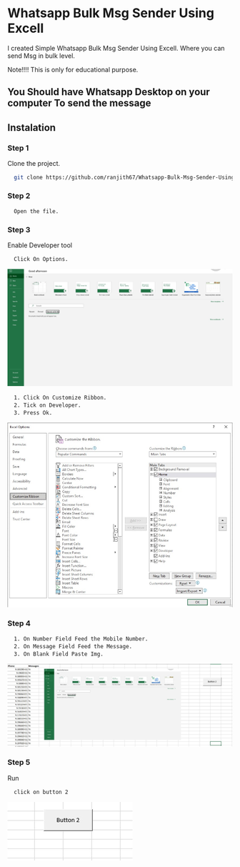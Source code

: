 
# Whatsapp Bulk Msg Sender Using Excell

I created Simple Whatsapp Bulk Msg Sender Using Excell. Where you can send Msg in bulk level.

Note!!!!
This is only for educational purpose.


<h2>You Should have Whatsapp Desktop on your computer To send the message</h2>


## Instalation

### Step 1

Clone the project.

```bash
  git clone https://github.com/ranjith67/Whatsapp-Bulk-Msg-Sender-Using-Excell.git
```

### Step 2

```bash
  Open the file.
```

### Step 3

Enable Developer tool

```bash
  Click On Options.
```
<img src="rr/i12.jpg">

```bash
  1. Click On Customize Ribbon.
  2. Tick on Developer.
  3. Press Ok.
```
<img src="rr/i13.jpg">

### Step 4

```bash
  1. On Number Field Feed the Mobile Number.
  2. On Message Field Feed the Message.
  3. On Blank Field Paste Img.
```
<img src="rr/i14.jpg">

### Step 5

Run

```bash
  click on button 2
```
<img src="rr/i15.jpg">
